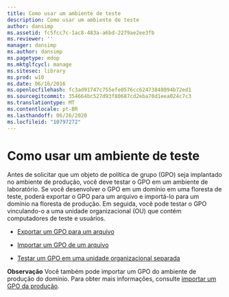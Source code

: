 ```yaml
---
title: Como usar um ambiente de teste
description: Como usar um ambiente de teste
author: dansimp
ms.assetid: fc5fcc7c-1ac8-483a-a6bd-2279ae2ee3fb
ms.reviewer: ''
manager: dansimp
ms.author: dansimp
ms.pagetype: mdop
ms.mktglfcycl: manage
ms.sitesec: library
ms.prod: w10
ms.date: 06/16/2016
ms.openlocfilehash: fc3ad91747c755efe0576cc62473848094b72ed1
ms.sourcegitcommit: 354664bc527d93f80687cd2eba70d1eea024c7c3
ms.translationtype: MT
ms.contentlocale: pt-BR
ms.lasthandoff: 06/26/2020
ms.locfileid: "10797272"
---
```

# Como usar um ambiente de teste


Antes de solicitar que um objeto de política de grupo (GPO) seja implantado no ambiente de produção, você deve testar o GPO em um ambiente de laboratório. Se você desenvolver o GPO em um domínio em uma floresta de teste, poderá exportar o GPO para um arquivo e importá-lo para um domínio na floresta de produção. Em seguida, você pode testar o GPO vinculando-o a uma unidade organizacional (OU) que contém computadores de teste e usuários.

-   [Exportar um GPO para um arquivo](export-a-gpo-to-a-file.md)

-   [Importar um GPO de um arquivo](import-a-gpo-from-a-file-ed.md)

-   [Testar um GPO em uma unidade organizacional separada](test-a-gpo-in-a-separate-organizational-unit-agpm40.md)

**Observação**  Você também pode importar um GPO do ambiente de produção do domínio. Para obter mais informações, consulte [importar um GPO da produção](import-a-gpo-from-production-agpm40-ed.md).

 

 

 





